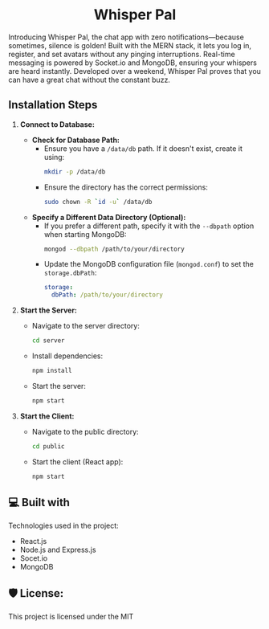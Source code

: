 <h1 align="center" id="title">Whisper Pal</h1>

<p id="description">Introducing Whisper Pal, the chat app with zero notifications—because sometimes, silence is golden! Built with the MERN stack, it lets you log in, register, and set avatars without any pinging interruptions. Real-time messaging is powered by Socket.io and MongoDB, ensuring your whispers are heard instantly. Developed over a weekend, Whisper Pal proves that you can have a great chat without the constant buzz.</p>

## Installation Steps

1. **Connect to Database:**
   - **Check for Database Path:**
     - Ensure you have a `/data/db` path. If it doesn't exist, create it using:
       ```bash
       mkdir -p /data/db
       ```
     - Ensure the directory has the correct permissions:
       ```bash
       sudo chown -R `id -u` /data/db
       ```
   - **Specify a Different Data Directory (Optional):**
     - If you prefer a different path, specify it with the `--dbpath` option when starting MongoDB:
       ```bash
       mongod --dbpath /path/to/your/directory
       ```
     - Update the MongoDB configuration file (`mongod.conf`) to set the `storage.dbPath`:
       ```yaml
       storage:
         dbPath: /path/to/your/directory
       ```

2. **Start the Server:**
   - Navigate to the server directory:
     ```bash
     cd server
     ```
   - Install dependencies:
     ```bash
     npm install
     ```
   - Start the server:
     ```bash
     npm start
     ```

3. **Start the Client:**
   - Navigate to the public directory:
     ```bash
     cd public
     ```
   - Start the client (React app):
     ```bash
     npm start
     ```
  
<h2>💻 Built with</h2>

Technologies used in the project:

*   React.js
*   Node.js and Express.js
*   Socet.io
*   MongoDB

<h2>🛡️ License:</h2>

This project is licensed under the MIT
